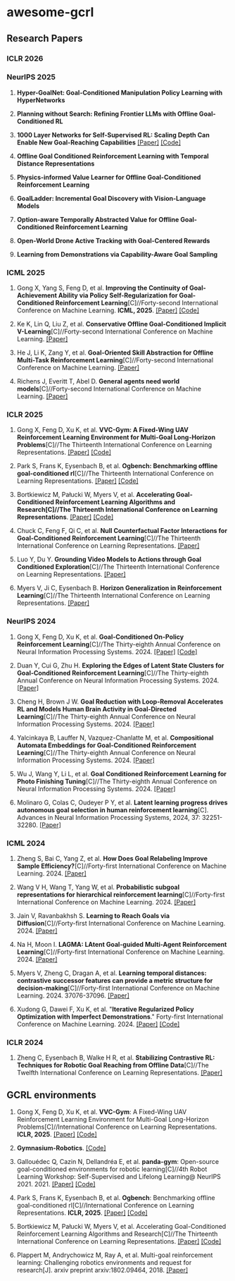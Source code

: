 # awesome-gcrl

## Research Papers

### ICLR 2026

### NeurIPS 2025

1. **Hyper-GoalNet: Goal-Conditioned Manipulation Policy Learning with HyperNetworks**

2. **Planning without Search: Refining Frontier LLMs with Offline Goal-Conditioned RL**

3. **1000 Layer Networks for Self-Supervised RL: Scaling Depth Can Enable New Goal-Reaching Capabilities** [[Paper]](http://arxiv.org/abs/2503.14858) [[Code]](https://github.com/wang-kevin3290/scaling-crl)

4. **Offline Goal Conditioned Reinforcement Learning with Temporal Distance Representations**

5. **Physics-informed Value Learner for Offline Goal-Conditioned Reinforcement Learning**

6. **GoalLadder: Incremental Goal Discovery with Vision-Language Models**

7. **Option-aware Temporally Abstracted Value for Offline Goal-Conditioned Reinforcement Learning**

8. **Open-World Drone Active Tracking with Goal-Centered Rewards**

9. **Learning from Demonstrations via Capability-Aware Goal Sampling**

### ICML 2025

1. Gong X, Yang S, Feng D, et al. **Improving the Continuity of Goal-Achievement Ability via Policy Self-Regularization for Goal-Conditioned Reinforcement Learning**[C]//Forty-second International Conference on Machine Learning. **ICML, 2025**. [[Paper]](https://openreview.net/forum?id=xPMDwGL1TT) [[Code]](https://github.com/GongXudong/fly-craft-examples)

2. Ke K, Lin Q, Liu Z, et al. **Conservative Offline Goal-Conditioned Implicit V-Learning**[C]//Forty-second International Conference on Machine Learning. [[Paper]](https://openreview.net/forum?id=5ryn8tYWHL)

3. He J, Li K, Zang Y, et al. **Goal-Oriented Skill Abstraction for Offline Multi-Task Reinforcement Learning**[C]//Forty-second International Conference on Machine Learning. [[Paper]](https://openreview.net/forum?id=ZeetWz8zbG)

4. Richens J, Everitt T, Abel D. **General agents need world models**[C]//Forty-second International Conference on Machine Learning. [[Paper]](https://openreview.net/forum?id=dlIoumNiXt)

### ICLR 2025

1. Gong X, Feng D, Xu K, et al. **VVC-Gym: A Fixed-Wing UAV Reinforcement Learning Environment for Multi-Goal Long-Horizon Problems**[C]//The Thirteenth International Conference on Learning Representations. [[Paper]](https://openreview.net/pdf?id=5xSRg3eYZz) [[Code]](https://github.com/GongXudong/fly-craft)

2. Park S, Frans K, Eysenbach B, et al. **Ogbench: Benchmarking offline goal-conditioned rl**[C]//The Thirteenth International Conference on Learning Representations. [[Paper]](https://openreview.net/forum?id=M992mjgKzI) [[Code]](https://github.com/seohongpark/ogbench)

3. Bortkiewicz M, Pałucki W, Myers V, et al. **Accelerating Goal-Conditioned Reinforcement Learning Algorithms and Research[C]//The Thirteenth International Conference on Learning Representations**. [[Paper]](https://openreview.net/forum?id=4gaySj8kvX) [[Code]](https://github.com/MichalBortkiewicz/JaxGCRL)

4. Chuck C, Feng F, Qi C, et al. **Null Counterfactual Factor Interactions for Goal-Conditioned Reinforcement Learning**[C]//The Thirteenth International Conference on Learning Representations. [[Paper]](https://openreview.net/forum?id=2uPZ4aX1VV)

5. Luo Y, Du Y. **Grounding Video Models to Actions through Goal Conditioned Exploration**[C]//The Thirteenth International Conference on Learning Representations. [[Paper]](https://openreview.net/forum?id=G6dMvRuhFr)

6. Myers V, Ji C, Eysenbach B. **Horizon Generalization in Reinforcement Learning**[C]//The Thirteenth International Conference on Learning Representations. [[Paper]](https://openreview.net/forum?id=BH8Nrt2dPf)

### NeurIPS 2024

1. Gong X, Feng D, Xu K, et al. **Goal-Conditioned On-Policy Reinforcement Learning**[C]//The Thirty-eighth Annual Conference on Neural Information Processing Systems. 2024. [[Paper]](https://openreview.net/forum?id=KP7EUORJYI) [[Code]](https://github.com/GongXudong/GCPO)

2. Duan Y, Cui G, Zhu H. **Exploring the Edges of Latent State Clusters for Goal-Conditioned Reinforcement Learning**[C]//The Thirty-eighth Annual Conference on Neural Information Processing Systems. 2024. [[Paper]](https://openreview.net/forum?id=9hKN99RNdR)

3. Cheng H, Brown J W. **Goal Reduction with Loop-Removal Accelerates RL and Models Human Brain Activity in Goal-Directed Learning**[C]//The Thirty-eighth Annual Conference on Neural Information Processing Systems. 2024. [[Paper]](https://openreview.net/forum?id=Y0EfJJeb4V)

4. Yalcinkaya B, Lauffer N, Vazquez-Chanlatte M, et al. **Compositional Automata Embeddings for Goal-Conditioned Reinforcement Learning**[C]//The Thirty-eighth Annual Conference on Neural Information Processing Systems. 2024. [[Paper]](https://openreview.net/forum?id=6KDZHgrDhG)

5. Wu J, Wang Y, Li L, et al. **Goal Conditioned Reinforcement Learning for Photo Finishing Tuning**[C]//The Thirty-eighth Annual Conference on Neural Information Processing Systems. 2024. [[Paper]](https://openreview.net/forum?id=4kVHI2uXRE)

6. Molinaro G, Colas C, Oudeyer P Y, et al. **Latent learning progress drives autonomous goal selection in human reinforcement learning**[C]. Advances in Neural Information Processing Systems, 2024, 37: 32251-32280. [[Paper]](https://openreview.net/forum?id=GbqzN9HiUC)

### ICML 2024

1. Zheng S, Bai C, Yang Z, et al. **How Does Goal Relabeling Improve Sample Efficiency?**[C]//Forty-first International Conference on Machine Learning. 2024. [[Paper]](https://openreview.net/forum?id=99UFZV2VpU)

2. Wang V H, Wang T, Yang W, et al. **Probabilistic subgoal representations for hierarchical reinforcement learning**[C]//Forty-first International Conference on Machine Learning. 2024. [[Paper]](https://openreview.net/forum?id=b6AwZauZPV)

3. Jain V, Ravanbakhsh S. **Learning to Reach Goals via Diffusion**[C]//Forty-first International Conference on Machine Learning. 2024. [[Paper]](https://openreview.net/forum?id=9jMoHuqjfg)

4. Na H, Moon I. **LAGMA: LAtent Goal-guided Multi-Agent Reinforcement Learning**[C]//Forty-first International Conference on Machine Learning. 2024. [[Paper]](https://openreview.net/forum?id=gtYdvSGMYV)

5. Myers V, Zheng C, Dragan A, et al. **Learning temporal distances: contrastive successor features can provide a metric structure for decision-making**[C]//Forty-first International Conference on Machine Learning. 2024. 37076-37096. [[Paper]](https://openreview.net/forum?id=xQiYCmDrjp)

6. Xudong G, Dawei F, Xu K, et al. "**Iterative Regularized Policy Optimization with Imperfect Demonstrations**." Forty-first International Conference on Machine Learning. 2024. [[Paper]](https://openreview.net/pdf?id=Gp5F6qzwGK) [[Code]](https://github.com/GongXudong/IRPO)

### ICLR 2024

1. Zheng C, Eysenbach B, Walke H R, et al. **Stabilizing Contrastive RL: Techniques for Robotic Goal Reaching from Offline Data**[C]//The Twelfth International Conference on Learning Representations. [[Paper]](https://openreview.net/forum?id=Xkf2EBj4w3)

## GCRL environments

1. Gong X, Feng D, Xu K, et al. **VVC-Gym**: A Fixed-Wing UAV Reinforcement Learning Environment for Multi-Goal Long-Horizon Problems[C]//International Conference on Learning Representations. **ICLR, 2025**. [[Paper]](https://openreview.net/pdf?id=5xSRg3eYZz) [[Code]](https://github.com/GongXudong/fly-craft)

2. **Gymnasium-Robotics**. [[Code]](https://github.com/Farama-Foundation/Gymnasium-Robotics)

3. Gallouédec Q, Cazin N, Dellandréa E, et al. **panda-gym**: Open-source goal-conditioned environments for robotic learning[C]//4th Robot Learning Workshop: Self-Supervised and Lifelong Learning@ NeurIPS 2021. 2021. [[Paper]](https://arxiv.org/pdf/2106.13687) [[Code]](https://github.com/qgallouedec/panda-gym)

4. Park S, Frans K, Eysenbach B, et al. **Ogbench**: Benchmarking offline goal-conditioned rl[C]//International Conference on Learning Representations. **ICLR, 2025**. [[Paper]](https://openreview.net/forum?id=M992mjgKzI) [[Code]](https://github.com/seohongpark/ogbench)

5. Bortkiewicz M, Pałucki W, Myers V, et al. Accelerating Goal-Conditioned Reinforcement Learning Algorithms and Research[C]//The Thirteenth International Conference on Learning Representations. [[Paper]](https://openreview.net/forum?id=4gaySj8kvX) [[Code]](https://github.com/MichalBortkiewicz/JaxGCRL)

6. Plappert M, Andrychowicz M, Ray A, et al. Multi-goal reinforcement learning: Challenging robotics environments and request for research[J]. arxiv preprint arxiv:1802.09464, 2018. [[Paper]](https://arxiv.org/abs/1802.09464)
